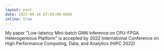 ```yaml
---
layout: post
date: 2022-09-16 07:59:00-0400
inline: true
---
```


My paper "Low-latency Mini-batch GNN Inference on CPU-FPGA Heterogeneous Platform" is accepted by 2022 International Conference on High Performance Computing, Data, and Analytics (HiPC 2022)
